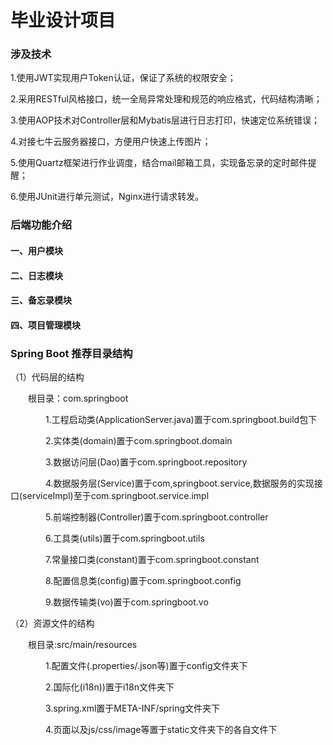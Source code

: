 # 毕业设计项目

### 涉及技术

1.使用JWT实现用户Token认证，保证了系统的权限安全；

2.采用RESTful风格接口，统一全局异常处理和规范的响应格式，代码结构清晰；

3.使用AOP技术对Controller层和Mybatis层进行日志打印，快速定位系统错误；

4.对接七牛云服务器接口，方便用户快速上传图片；

5.使用Quartz框架进行作业调度，结合mail邮箱工具，实现备忘录的定时邮件提醒；

6.使用JUnit进行单元测试，Nginx进行请求转发。

### 后端功能介绍

#### 一、用户模块


#### 二、日志模块


#### 三、备忘录模块


#### 四、项目管理模块



### Spring Boot 推荐目录结构

（1）代码层的结构

　　根目录：com.springboot

　　　　1.工程启动类(ApplicationServer.java)置于com.springboot.build包下

　　　　2.实体类(domain)置于com.springboot.domain

　　　　3.数据访问层(Dao)置于com.springboot.repository

　　　　4.数据服务层(Service)置于com,springboot.service,数据服务的实现接口(serviceImpl)至于com.springboot.service.impl

　　　　5.前端控制器(Controller)置于com.springboot.controller

　　　　6.工具类(utils)置于com.springboot.utils

　　　　7.常量接口类(constant)置于com.springboot.constant

　　　　8.配置信息类(config)置于com.springboot.config

　　　　9.数据传输类(vo)置于com.springboot.vo

（2）资源文件的结构

　　根目录:src/main/resources

　　　　1.配置文件(.properties/.json等)置于config文件夹下

　　　　2.国际化(i18n))置于i18n文件夹下

　　　　3.spring.xml置于META-INF/spring文件夹下

　　　　4.页面以及js/css/image等置于static文件夹下的各自文件下
